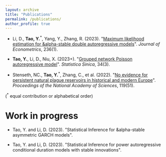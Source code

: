 ```yaml
---
layout: archive
title: "Publications"
permalink: /publications/
author_profile: true
---
```


- Li, D., **Tao, Y.**<sup>*</sup>, Yang, Y., Zhang, R. (2023).
"[Maximum likelihood estimation for &alpha-stable double autoregressive models](https://www.sciencedirect.com/science/article/abs/pii/S0304407623001653)".
_Journal of Econometrics_, 236(1).

- **Tao, Y.**, Li, D., Niu, X. (2023+).
"[Grouped network Poisson autoregressive model](https://www3.stat.sinica.edu.tw/preprint/supp/2022-0040_supp.pdf)".
_Statistica Sinica_, 34(3).

- Stenseth, NC., **Tao, Y.**<sup>*</sup>, Zhang, C., et al. (2022).
"[No evidence for persistent natural plague reservoirs in historical and modern Europe](https://www.pnas.org/doi/full/10.1073/pnas.2209816119)".
_Proceedings of the National Academy of Sciences_, 119(51).

(<sup>*</sup> equal contribution or alphabetical order)


# Work in progress

- Tao, Y. and Li, D. (2023). "Statistical Inference for &alpha-stable asymmetric GARCH models".

- Tao, Y. and Li, D. (2023). "Statistical Inference for power autoregressive conditional duration models with stable innovations".
